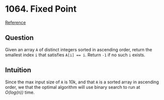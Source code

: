 # 1064. Fixed Point
[Reference](https://leetcode.com/problems/fixed-point/)

## Question
Given an array `A` of distinct integers sorted in ascending order, return the smallest index `i` that satisfies `A[i] == i`.  Return `-1` if no such `i` exists.

## Intuition
Since the max input size of `A` is 10k, and that `A` is a sorted array in ascending order, we that the optimal algorithm will use binary search to run at _O(log(n))_ time. 